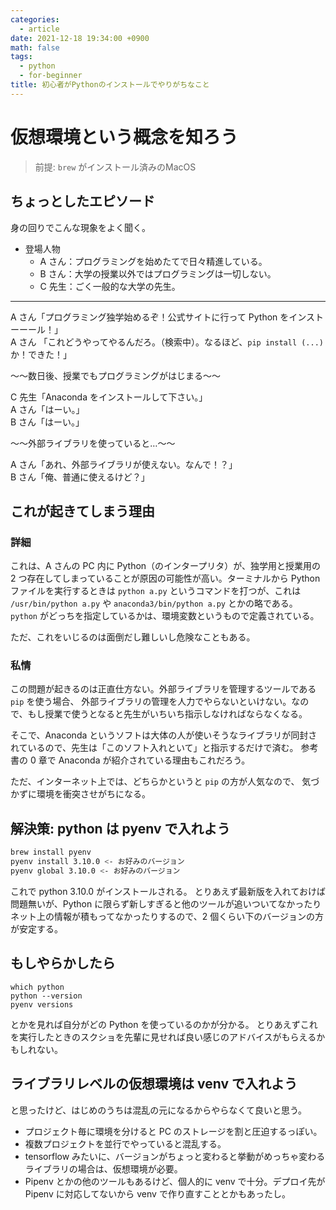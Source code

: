 ```yaml
---
categories:
  - article
date: 2021-12-18 19:34:00 +0900
math: false
tags:
  - python
  - for-beginner
title: 初心者がPythonのインストールでやりがちなこと
---
```


# 仮想環境という概念を知ろう

> 前提: `brew` がインストール済みのMacOS

## ちょっとしたエピソード

身の回りでこんな現象をよく聞く。

- 登場人物
  - A さん：プログラミングを始めたてで日々精進している。
  - B さん：大学の授業以外ではプログラミングは一切しない。
  - C 先生：ごく一般的な大学の先生。

---

A さん「プログラミング独学始めるぞ！公式サイトに行って Python をインストーーール！」  
A さん 「これどうやってやるんだろ。（検索中）。なるほど、`pip install (...)` か！できた！」

〜〜数日後、授業でもプログラミングがはじまる〜〜

C 先生「Anaconda をインストールして下さい。」  
A さん「はーい。」  
B さん「はーい。」

〜〜外部ライブラリを使っていると…〜〜

A さん「あれ、外部ライブラリが使えない。なんで！？」  
B さん「俺、普通に使えるけど？」

## これが起きてしまう理由

### 詳細

これは、A さんの PC 内に Python（のインタープリタ）が、独学用と授業用の 2 つ存在してしまっていることが原因の可能性が高い。ターミナルから Python ファイルを実行するときは `python a.py` というコマンドを打つが、これは `/usr/bin/python a.py` や `anaconda3/bin/python a.py` とかの略である。
`python` がどっちを指定しているかは、環境変数というもので定義されている。

ただ、これをいじるのは面倒だし難しいし危険なこともある。

### 私情

この問題が起きるのは正直仕方ない。外部ライブラリを管理するツールである `pip` を使う場合、
外部ライブラリの管理を人力でやらないといけない。なので、もし授業で使うとなると先生がいちいち指示しなければならなくなる。

そこで、Anaconda というソフトは大体の人が使いそうなライブラリが同封されているので、先生は「このソフト入れといて」と指示するだけで済む。
参考書の 0 章で Anaconda が紹介されている理由もこれだろう。

ただ、インターネット上では、どちらかというと `pip` の方が人気なので、
気づかずに環境を衝突させがちになる。

## 解決策: python は pyenv で入れよう

```bash
brew install pyenv
pyenv install 3.10.0 <- お好みのバージョン
pyenv global 3.10.0 <- お好みのバージョン
```

これで python 3.10.0 がインストールされる。
とりあえず最新版を入れておけば問題無いが、Python に限らず新しすぎると他のツールが追いついてなかったりネット上の情報が積もってなかったりするので、2 個くらい下のバージョンの方が安定する。

## もしやらかしたら

```
which python
python --version
pyenv versions
```

とかを見れば自分がどの Python を使っているのかが分かる。
とりあえずこれを実行したときのスクショを先輩に見せれば良い感じのアドバイスがもらえるかもしれない。

## ライブラリレベルの仮想環境は venv で入れよう

と思ったけど、はじめのうちは混乱の元になるからやらなくて良いと思う。

- プロジェクト毎に環境を分けると PC のストレージを割と圧迫するっぽい。
- 複数プロジェクトを並行でやっていると混乱する。
- tensorflow みたいに、バージョンがちょっと変わると挙動がめっちゃ変わるライブラリの場合は、仮想環境が必要。
- Pipenv とかの他のツールもあるけど、個人的に venv で十分。デプロイ先が Pipenv に対応してないから venv で作り直すこととかもあったし。
